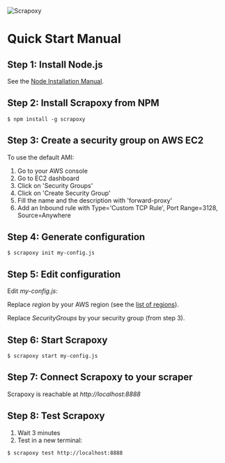 ![Scrapoxy](https://raw.githubusercontent.com/fabienvauchelles/scrapoxy/master/docs/logo.png)


# Quick Start Manual

## Step 1: Install Node.js

See the [Node Installation Manual](https://github.com/nodejs/node-v0.x-archive/wiki/installing-Node.js-via-package-manager).


## Step 2: Install Scrapoxy from NPM

```
$ npm install -g scrapoxy
```


## Step 3: Create a security group on AWS EC2

To use the default AMI:

1. Go to your AWS console
2. Go to EC2 dashboard
3. Click on 'Security Groups'
4. Click on 'Create Security Group'
5. Fill the name and the description with 'forward-proxy'
6. Add an Inbound rule with Type='Custom TCP Rule', Port Range=3128, Source=Anywhere


## Step 4: Generate configuration

```
$ scrapoxy init my-config.js
```

## Step 5: Edit configuration 

Edit *my-config.js*:

Replace *region* by your AWS region (see the [list of regions](http://docs.aws.amazon.com/general/latest/gr/rande.html)).

Replace *SecurityGroups* by your security group (from step 3).


## Step 6: Start Scrapoxy

```
$ scrapoxy start my-config.js
```


## Step 7: Connect Scrapoxy to your scraper

Scrapoxy is reachable at *http://localhost:8888*


## Step 8: Test Scrapoxy

1. Wait 3 minutes
2. Test in a new terminal:

```
$ scrapoxy test http://localhost:8888
```


